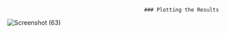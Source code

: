 
                                                ### Plotting the Results
![Screenshot (63)](https://github.com/Ibrokhim7755/Segmentation_projects/assets/89033710/963b7fd1-23ee-41d3-94db-9412375e4ba9)
